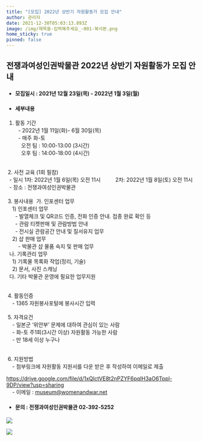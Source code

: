 ```yaml
---
title: "[모집] 2022년 상반기 자원활동가 모집 안내"
author: 관리자
date: 2021-12-30T05:03:13.893Z
image: /img/제목을-입력해주세요_-001-복사본.png
home_sticky: true
pinned: false
---
```

## 전쟁과여성인권박물관 2022년 상반기 자원활동가 모집 안내

* #### 모집일시 : 2021년 12월 23일(목) - 2022년 1월 3일(월)
* #### 세부내용

1. 활동 기간\
     - 2022년 1월 11일(화)- 6월 30일(목)\
     - 매주 화-토     \
       오전 팀 : 10:00-13:00 (3시간)\
       오후 팀 : 14:00-18:00 (4시간)

\
 2. 사전 교육 (1회 필참)\
  - 일시 1차: 2022년 1월 6일(목) 오전 11시          2차: 2022년 1월 8일(토) 오전 11시\
  - 장소 : 전쟁과여성인권박물관\
\
 3. 봉사내용  가. 인포센터 업무\
    1) 인포센터 업무\
      - 발열체크 및 QR코드 인증, 전화 인증 안내. 접종 완료 확인 등\
      - 관람 티켓판매 및 관람방법 안내\
      - 전시실 관람공간 안내 및 질서유지 업무\
    2) 샵 판매 업무\
        - 박물관 샵 물품 숙지 및 판매 업무\
  나. 기록관리 업무\
    1) 기록물 목록화 작업(정리, 기술)\
    2) 문서, 사진 스캐닝\
  다. 기타 박물관 운영에 필요한 업무지원 

\
 4. 활동인증\
    - 1365 자원봉사포털에 봉사시간 입력\
\
 5. 자격요건\
    - 일본군 ‘위안부’ 문제에 대하여 관심이 있는 사람\
    - 화-토 주1회(3시간 이상) 자원활동 가능한 사람       \
    - 만 18세 이상 누구나

\
 6. 지원방법\
    - 첨부링크에 자원활동 지원서를 다운 받은 후 작성하여 이메일로 제출[](https://drive.google.com/drive/u/3/folders/0AMGjtUNbGhBtUk9PVA)

[<https://drive.google.com/file/d/1xQlctVE8t2nPZYF6pqIH3aO6Tppl-9DP/view?usp=sharing>](<https://drive.google.com/file/d/1xQlctVE8t2nPZYF6pqIH3aO6Tppl-9DP/view?usp=sharing>)\
    - 이메일 : [museum@womenandwar.net](mailto:museum@womenandwar.net)

* #### 문의 : 전쟁과여성인권박물관 02-392-5252

![](/img/제목을-입력해주세요_-001-복사본.png)

![](/img/제목을-입력해주세요_-002.png)